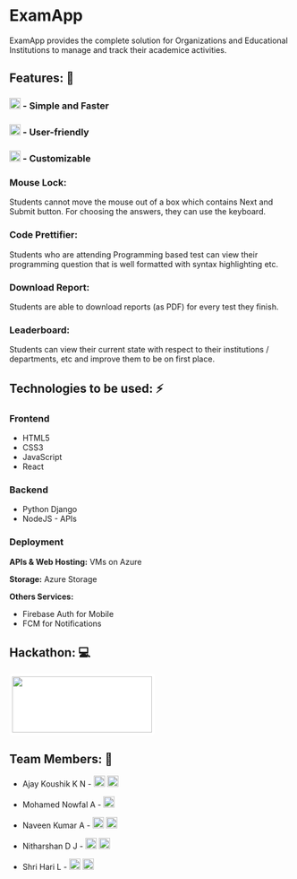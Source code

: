 # ExamApp
ExamApp provides the complete solution for Organizations and Educational Institutions to manage and track their academice activities.

## Features: 🚀 

### <img src="https://raw.githubusercontent.com/shrihari689/ExamApp/master/UI/lightning.png?token=ANVLPPYCL57Z72G63IHO5NK7HD2S4"  width="20" height="20"> - Simple and Faster

### <img src="https://raw.githubusercontent.com/shrihari689/ExamApp/master/UI/friends.png?token=ANVLPP5K63K6JJW5ECVH6FC7HD23O"  width="20" height="20"> - User-friendly

### <img src="https://raw.githubusercontent.com/shrihari689/ExamApp/master/UI/web-design.png?token=ANVLPPZMGEIMDHPN3TZODYS7HD3CM"  width="20" height="20"> - Customizable


### Mouse Lock:
Students cannot move the mouse out of a box which contains Next and Submit button. For choosing the answers, they can use the keyboard.

### Code Prettifier:
Students who are attending Programming based test can view their programming question that is well formatted with syntax highlighting etc.

### Download Report:
Students are able to download reports (as PDF) for every test they finish.

### Leaderboard:
Students can view their current state with respect to their institutions / departments, etc and improve them to be on first place.


## Technologies to be used: ⚡

### Frontend 
- HTML5
- CSS3
- JavaScript
- React
	
### Backend
- Python Django
- NodeJS - APIs

### Deployment
**APIs & Web Hosting:** VMs on Azure

**Storage:** Azure Storage

**Others Services:**
- Firebase Auth for Mobile
- FCM for Notifications


## Hackathon: 💻

<img src="https://hackathon59.mituniversity.edu.in/images/Logos/HAB-59%20logo.png"  width="250" height="100" style="background-color: white; padding: 5px; border-radius: 5px"> 



## Team Members: 💪
- Ajay Koushik K N   - [<img src="https://static-exp1.licdn.com/sc/h/al2o9zrvru7aqj8e1x2rzsrca"  width="20" height="20">](https://www.linkedin.com/in/ajay-koushik-310364191/)  [<img src="https://telegram.org/favicon.ico"  width="20" height="20">](https://t.me/Ajay_Koushik_13)


- Mohamed Nowfal A  - [<img src="https://static-exp1.licdn.com/sc/h/al2o9zrvru7aqj8e1x2rzsrca"  width="20" height="20">](https://www.linkedin.com/in/mohamed-nowfal-a-31928a1b0/)


- Naveen Kumar A  - [<img src="https://static-exp1.licdn.com/sc/h/al2o9zrvru7aqj8e1x2rzsrca"  width="20" height="20">](https://www.linkedin.com/in/naveen-kumar-a-57b8691a6/)  [<img src="https://telegram.org/favicon.ico"  width="20" height="20">](https://t.me/Naveenkumar218)


- Nitharshan D J  - [<img src="https://static-exp1.licdn.com/sc/h/al2o9zrvru7aqj8e1x2rzsrca"  width="20" height="20">](https://www.linkedin.com/in/djnitharshan/)  [<img src="https://telegram.org/favicon.ico"  width="20" height="20">](https://t.me/Nithu_dj)


- Shri Hari L  - [<img src="https://static-exp1.licdn.com/sc/h/al2o9zrvru7aqj8e1x2rzsrca"  width="20" height="20">](https://www.linkedin.com/in/shrihari689/)  [<img src="https://telegram.org/favicon.ico"  width="20" height="20">](https://t.me/shrihari689)

